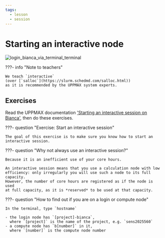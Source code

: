 ```yaml
---
tags:
  - lesson
  - session
---
```


# Starting an interactive node

![login_bianca_via_terminal_terminal](./img/login_bianca_via_terminal_terminal_462_x_202.png)

???- info "Note to teachers"

    We teach `interactive`
    (over [`salloc`](https://slurm.schedmd.com/salloc.html))
    as it is recommended by the UPPMAX system experts.

## Exercises

Read the UPPMAX documentation
['Starting an interactive session on Bianca'](https://uppmax.github.io/UPPMAX-documentation/cluster_guides/start_interactive_session_on_bianca),
then do these exercises.

???- question "Exercise: Start an interactive session"

    The goal of this exercise is to make sure you know how to start an interactive session.

???- question "Why not always use an interactive session?"

    Because it is an inefficient use of your core hours.

    An interactive session means that you use a calculation node with low
    efficiency: only irregularly you will use such a node to its full
    capacity.
    However, the number of core hours are registered as if the node is used
    at full capacity, as it is *reserved* to be used at that capacity.

???- question "How to find out if you are on a login or compute node"

    In the terminal, type `hostname`

    - the login node has `[project]-bianca`,
      where `[project]` is the name of the project, e.g. `sens2025560`
    - a compute node has `b[number]` in it,
      where `[number]` is the compute node number

